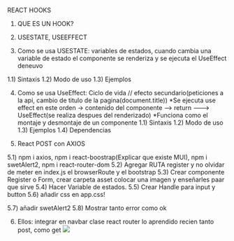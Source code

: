 REACT HOOKS

1) QUE ES UN HOOK?

2) USESTATE, USEEFFECT

3) Como se usa USESTATE: variables de estados, cuando cambia una variable de estado el componente se renderiza y se ejecuta el UseEffect deneuvo

1.1) Sintaxis
1.2) Modo de uso
1.3) Ejemplos

4) Como se usa UseEffect: Ciclo de vida // efecto secundario(peticiones a la api, cambio de titulo de la pagina(document.title))
*Se ejecuta use effect en este orden -> contenido del componente --> return ---> UseEffect(se realiza despues del renderizado)
*Funciona como el montaje y desmontaje de un componente
1.1) Sintaxis
1.2) Modo de uso
1.3) Ejemplos
1.4) Dependencias

5) React POST con AXIOS

5.1) npm i axios, npm i react-boostrap(Explicar que existe MUI), npm i swetAlert2, npm i react-router-dom
5.2) Agregar RUTA register y no olvidar de meter en index.js el browserRoute y el bootstrap
5.3) Crear componente Register o Form, crear carpeta asset colocar una imagen y enseñarles paar que sirve
5.4) Hacer Variable de estados.
5.5) Crear Handle para input y button
5.6) añadir css en app.css!

5.7) añadir swetAlert2
5.8) Mostrar tanto error como ok


6) Ellos: integrar en navbar clase react router lo aprendido recien tanto post, como get
![](https://www.shutterstock.com/image-photo/hand-touching-screen-icon-throw-260nw-696395281.jpg)


